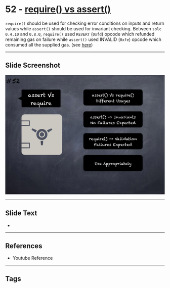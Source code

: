 # 52 - [require() vs assert()](require()%20vs%20assert().md)
`require()` should be used for checking error conditions on inputs and return values while `assert()` should be used for invariant checking. Between `solc 0.4.10` and `0.8.0`, `require()` used `REVERT` (`0xfd`) opcode which refunded remaining gas on failure while `assert()` used INVALID (`0xfe`) opcode which consumed all the supplied gas. (see [here](https://docs.soliditylang.org/en/v0.8.1/control-structures.html#error-handling-assert-require-revert-and-exceptions))

___
## Slide Screenshot
![052.png](../images/pitfalls_and_best_practices101/052.png)
___
## Slide Text
- 
___
## References
- Youtube Reference
___
## Tags